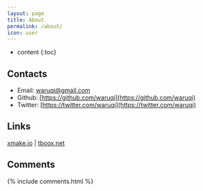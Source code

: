 ```yaml
---
layout: page
title: About
permalink: /about/
icon: user
---
```


* content
{:toc}

## Contacts

* Email: [waruqi@gmail.com](waruqi@gmail.com)
* Github: [https://github.com/waruqi](https://github.com/waruqi)
* Twitter: [https://twitter.com/waruqi](https://twitter.com/waruqi)

## Links

[xmake.io](http://xmake.io) \| [tboox.net](http://tboox.net)

## Comments

{% include comments.html %}
